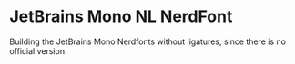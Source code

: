# JetBrains Mono NL NerdFont

Building the JetBrains Mono Nerdfonts without ligatures, since there is no official version.
